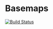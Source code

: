 # Basemaps

[![Build Status](https://github.com/blacha/diablo2/workflows/Build/badge.svg)](https://github.com/blacha/diablo2/actions)
